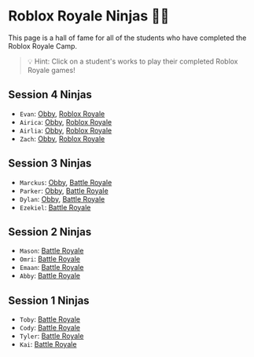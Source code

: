 # Roblox Royale Ninjas 🐱‍👤
This page is a hall of fame for all of the students who have completed the Roblox Royale Camp.

> 💡 Hint: Click on a student's works to play their completed Roblox Royale games!

## Session 4 Ninjas
* `Evan`: [Obby](https://web.roblox.com/games/5535013173/Obby), [Roblox Royale](https://www.roblox.com/games/5559932293/War-Noob-V-S-S-W-A-T)
* `Airica`: [Obby](https://web.roblox.com/games/5535414744/Place-Number), [Roblox Royale](https://www.roblox.com/games/5559981434/Forest-Survival)
* `Airlia`: [Obby](https://www.roblox.com/games/5535372366/Untitled-Game), [Roblox Royale](https://www.roblox.com/games/5559956457/The-Forest)
* `Zach`: [Obby](https://web.roblox.com/games/5535014931/Roblox-Obby), [Roblox Royale](https://www.roblox.com/games/5559908306/Final-Test-Roblox-Royale-Simple-FPS-FFA-Battle)

## Session 3 Ninjas
* `Marckus`: [Obby](https://www.roblox.com/games/5491503078/the-best-taco), [Battle Royale](https://www.roblox.com/games/5516121246/pug-battle-royale)
* `Parker`: [Obby](https://www.roblox.com/games/5491510493/Number), [Battle Royale](https://www.roblox.com/games/5510193341/Number)
* `Dylan`: [Obby](https://www.roblox.com/games/5491639616/Another-Obby), [Battle Royale](https://www.roblox.com/games/5516095260/10-10-Battle-Royale)
* `Ezekiel`: [Battle Royale](https://www.roblox.com/games/5516097263/Battle-royale)

## Session 2 Ninjas
* `Mason`: [Battle Royale](https://www.roblox.com/games/5471339932/pixelmaster0222s-Place-Number-1)
* `Omri`: [Battle Royale](https://www.roblox.com/games/5471340030/doge-royale)
* `Emaan`: [Battle Royale](https://www.roblox.com/games/5471344498/super-game)
* `Abby`: [Battle Royale](https://www.roblox.com/games/5471340049/tree-roblox)

## Session 1 Ninjas
* `Toby`: [Battle Royale](https://www.roblox.com/games/5366203536/Robloxcodecamp12s-Place-Number-26)
* `Cody`: [Battle Royale](https://web.roblox.com/games/5350648078/Untitled-Game)
* `Tyler`: [Battle Royale](https://web.roblox.com/games/5366383913/Place-Number)
* `Kai`: [Battle Royale](https://web.roblox.com/games/5366382460/WAR)

